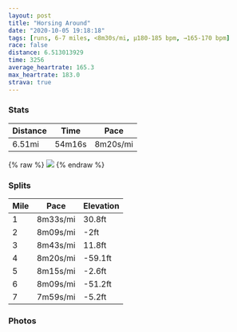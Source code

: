 ```yaml
---
layout: post
title: "Horsing Around"
date: "2020-10-05 19:18:18"
tags: [runs, 6-7 miles, <8m30s/mi, μ180-185 bpm, →165-170 bpm]
race: false
distance: 6.513013929
time: 3256
average_heartrate: 165.3
max_heartrate: 183.0
strava: true
---
```


### Stats

| Distance | Time | Pace |
|----------|------|------|
|6.51mi|54m16s|8m20s/mi|

{% raw %}
<img src='https://maps.googleapis.com/maps/api/staticmap?maptype=roadmap&path=enc:mdwwFvdsbMHO?KU[Og@?]SG_@w@qAo@g@a@AM@Wn@o@`@q@@a@Us@Eq@Ns@]i@b@eAv@SVOB[LGCWCJVNy@uBOKSPI?mA}AcAm@GILc@OMRYo@}@b@AmAq@OQc@U{A_@UQg@y@[SAMU[a@SqA@GO?MwA_Ag@CBIMQ}@w@a@QeBIiAWqBqAMk@i@a@A[D?MFiAw@m@u@_@GYBKGYe@wAM}AkBsAcA{@aAUMwAUc@Qi@[]_@WAUS_AkAc@_@}@e@{@{Cm@O@KUi@O}@Ei@V_@ZgBCm@N_@K{A?_@Lk@VW^_ANq@EuBPo@HgB[q@UW_Bi@eFcDq@q@y@mAUy@O{@AqAFg@x@qBReAU{Ak@iBs@m@}@YwAeAUU_@w@Ki@_@u@{@oAqA_A]Ew@]wAQm@Jo@z@YLkA?_@Ga@Us@m@kAmAa@gAsAoCg@Wm@Aa@Hk@EgBw@o@KuC{@eAi@oAcAaAqA]m@m@m@aAo@aD}AgBqAy@u@U_@Ku@k@cCSoA@i@Ha@HsA@iAG[WaAoAgAuBwAmC}Ao@o@mE{CsCgBmGiDgC?cDi@U@kALq@n@Yb@]Hg@@aAYgDwBqCoCm@y@q@kA]_@a@So@CiCJoCWuBi@QMkAaBSm@Gk@Ue@_@]WGWA[TU^Ij@Ch@FZdAjBPh@@f@M~@U`@[Ps@Qk@a@mCiCaB{@}@]{@Mc@L{@t@s@zAuAbEI|A?|Be@pA?h@Vr@hA~@j@JVGx@oADk@`@kCXYj@UlA@j@EfAc@dAQ`A`@b@Zn@|@n@hAPd@\zBZp@\b@v@j@n@RZAbBkCRe@N{AMaBMu@_CeFMgC@g@Fc@Yc@a@Y]c@e@{@c@mAY_@w@ESDOJQn@Gl@Hf@Nb@v@nALb@D^An@Ot@YTc@FWCk@[eBcB]c@}@s@wCwAg@y@QwAR_AHwAWiA@OJc@Xo@dAcE@q@Tq@^]Xm@Z_BO[?c@Ec@MYa@YAMTSD[CKbAgCXeAXSP_@~@q@L[CwCGw@VWf@@JIZi@ZcDEq@Pq@\k@n@_CV[La@Fg@Ze@b@OBIIMCa@ZaBLW&key=AIzaSyC1MId7bFpkLXNAaYhBSTb8jLyiSqzbDtM&size=800x800&markers=color:yellow|label:S|40.75607,-73.99516&markers=color:green|label:F|40.794519999999935,-73.94153000000007'>
{% endraw %}

### Splits

| Mile | Pace | Elevation |
|------|------|-----------|
|1|8m33s/mi|30.8ft|
|2|8m09s/mi|-2ft|
|3|8m43s/mi|11.8ft|
|4|8m20s/mi|-59.1ft|
|5|8m15s/mi|-2.6ft|
|6|8m09s/mi|-51.2ft|
|7|7m59s/mi|-5.2ft|

### Photos
<img src=''>
